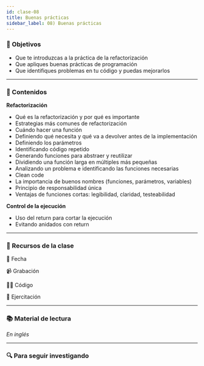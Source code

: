 ```yaml
---
id: clase-08
title: Buenas prácticas
sidebar_label: 08) Buenas prácticas
---
```


### 🏁 Objetivos

- Que te introduzcas a la práctica de la refactorización
- Que apliques buenas prácticas de programación
- Que identifiques problemas en tu código y puedas mejorarlos

---

### 📝 Contenidos

**Refactorización**

- Qué es la refactorización y por qué es importante
- Estrategias más comunes de refactorización
- Cuándo hacer una función
- Definiendo qué necesita y qué va a devolver antes de la implementación
- Definiendo los parámetros
- Identificando código repetido
- Generando funciones para abstraer y reutilizar
- Dividiendo una función larga en múltiples más pequeñas
- Analizando un problema e identificando las funciones necesarias
- Clean code
- La importancia de buenos nombres (funciones, parámetros, variables)
- Principio de responsabilidad única
- Ventajas de funciones cortas: legibilidad, claridad, testeabilidad

**Control de la ejecución**

- Uso del return para cortar la ejecución
- Evitando anidados con return

---

### 🚀 Recursos de la clase

📆 Fecha

📹 Grabación

👩‍💻 Código

💪 Ejercitación

---

### 📚 Material de lectura

_En inglés_

---

### 🔍 Para seguir investigando
